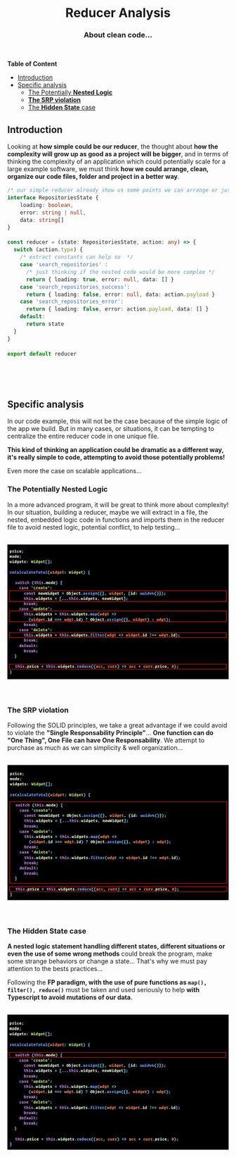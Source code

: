 <div align="center" >
  <h1>Reducer Analysis</h1>
  <h3>About clean code...</h3>
  <br>
</div>



**Table of Content**

- [Introduction](#introduction)
- [Specific analysis](#specific-analysis)
  - [The Potentially **Nested Logic**](#the-potentially-nested-logic)
  - [**The SRP violation**](#the-srp-violation)
  - [The **Hidden State** case](#the-hidden-state-case)


## Introduction

Looking at **how simple could be our reducer**, the thought about **how the complexity will grow up as good as a project will be bigger**, and in terms of thinking the complexity of an application which could potentially scale for a large example software, we must think **how we could arrange, clean, organize our code files, folder and project in a better way**.



```typescript
/* our simple reducer already show us some points we can arrange or just think about if it would different... */
interface RepositoriesState {
    loading: boolean,
    error: string | null,
    data: string[]
}

const reducer = (state: RepositoriesState, action: any) => {
  switch (action.type) {
    /* extract constants can help so  */
    case 'search_repositories' :
      /* just thinking if the nested code would be more complex */
      return { loading: true, error: null, data: [] }
    case 'search_repositories_success':
      return { loading: false, error: null, data: action.payload }
    case 'search_repositories_error':
      return { loading: false, error: action.payload, data: [] }
    default:
      return state
  }
}

export default reducer
```

<br>
<br>
<br>

## Specific analysis

In our code example, this will not be the case because of the simple logic of the app we build. But in many cases, or situations, it can be tempting to centralize the entire reducer code in one unique file.

**This kind of thinking an application could be dramatic as a different way, it's really simple to code, attempting to avoid those potentially problems!** 

Even more the case on scalable applications...


### The Potentially **Nested Logic**

In a more advanced program, it will be great to think more about complexity! 
In our situation, building a reducer, maybe we will extract in a file, the  nested, embedded logic code in functions and imports them in the reducer file to avoid nested logic, potential conflict, to help testing...

<br>

<img src="./images/nested-logic.png" alt="block-code example of nested logic">

<br>
<br>
<br>

### **The SRP violation**

Following the SOLID principles, we take a great advantage if we could avoid to violate the **"Single Responsability Principle"**... **One function can do "One Thing", One File can have One Responsability**. 
We attempt to purchase as much as we can simplicity & well organization...

<br>

<img src="./images/srp.png" alt="block-code example of srp violation">

<br>
<br>
<br>

### The **Hidden State** case

**A nested logic statement handling different states, different situations or even the use of some wrong methods** could break the program, make some strange behaviors or change a state... That's why we must pay attention to the bests practices...

Following the **FP paradigm, with the use of pure functions as `map(), filter(), reduce()`** must be taken and used seriously to help **with Typescript to avoid mutations of our data**.

<br>

<img src="./images/hidden-state.png" alt="block-code example of hidden state">

<br>
<br>
<br>
